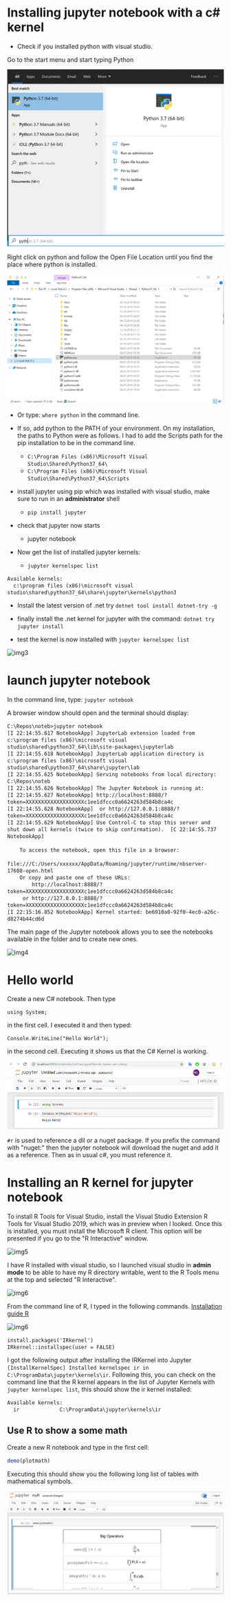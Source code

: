 # Installing jupyter notebook with a c# kernel 

- Check if you installed python with visual studio. 

Go to the start menu and start typing Python

![img1](img/python_installed.png)

Right click on python and follow the Open File Location until you find the place where python is installed. 

![img2](img/python_installed_location.png)

- Or type: ```where python``` in the command line. 

- If so, add python to the PATH of your environment. On my installation, the paths to Python were as follows. I had to add the Scripts path for the pip installation to be in the command line. 
  - ```C:\Program Files (x86)\Microsoft Visual Studio\Shared\Python37_64\```
  - ```C:\Program Files (x86)\Microsoft Visual Studio\Shared\Python37_64\Scripts```

- install jupyter using pip which was installed with visual studio, make sure to run in an **administrator** shell
  - ```pip install jupyter```

- check that jupyter now starts
  - jupyter notebook

- Now get the list of installed jupyter kernels: 
  - ```jupyter kernelspec list```

```
Available kernels:
  c:\program files (x86)\microsoft visual studio\shared\python37_64\share\jupyter\kernels\python3  
```

- Install the latest version of .net try 
```dotnet tool install dotnet-try -g```

- finally install the .net kernel for jupyter with the command: 
```dotnet try jupyter install```

- test the kernel is now installed with ```jupyter kernelspec list```

![img3](img/jupyter_kernels.png)

# launch jupyter notebook
In the command line, type: 
```jupyter notebook```

A browser window should open and the terminal should display: 

```
C:\Repos\noteb>jupyter notebook
[I 22:14:55.617 NotebookApp] JupyterLab extension loaded from c:\program files (x86)\microsoft visual studio\shared\python37_64\lib\site-packages\jupyterlab
[I 22:14:55.618 NotebookApp] JupyterLab application directory is c:\program files (x86)\microsoft visual studio\shared\python37_64\share\jupyter\lab
[I 22:14:55.625 NotebookApp] Serving notebooks from local directory: C:\Repos\noteb
[I 22:14:55.626 NotebookApp] The Jupyter Notebook is running at:
[I 22:14:55.627 NotebookApp] http://localhost:8888/?token=XXXXXXXXXXXXXXXXXXXc1ee1dfccc0a6624263d584b8ca4c
[I 22:14:55.628 NotebookApp]  or http://127.0.0.1:8888/?token=XXXXXXXXXXXXXXXXXXXc1ee1dfccc0a6624263d584b8ca4c
[I 22:14:55.629 NotebookApp] Use Control-C to stop this server and shut down all kernels (twice to skip confirmation).  [C 22:14:55.737 NotebookApp]

    To access the notebook, open this file in a browser:
        file:///C:/Users/xxxxxx/AppData/Roaming/jupyter/runtime/nbserver-17608-open.html
    Or copy and paste one of these URLs:
        http://localhost:8888/?token=XXXXXXXXXXXXXXXXXXXc1ee1dfccc0a6624263d584b8ca4c
     or http://127.0.0.1:8888/?token=XXXXXXXXXXXXXXXXXXXc1ee1dfccc0a6624263d584b8ca4c
[I 22:15:16.852 NotebookApp] Kernel started: be6910a0-92f0-4ec0-a26c-d8274b44cd6d
```

The main page of the Jupyter notebook allows you to see the notebooks available in the folder and to create new ones. 

![img4](img/jupyter_create_csharp.png)

# Hello world 

Create a new C# notebook. Then type
```CSharp
using System; 
```
in the first cell. I executed it and then typed: 
```CSharp
Console.WriteLine("Hello World"); 
```
in the second cell. Executing it shows us that the C# Kernel is working.

![imgHello](img/jupyter_hello_world_csharp.png)

```#r``` is used to reference a dll or a nuget package. If you prefix the command with "nuget:" then the jupyter notebook will download the nuget and add it as a reference. Then as in usual c#, you must reference it. 

# Installing an R kernel for jupyter notebook

To install R Tools for Visual Studio, install the Visual Studio Extension R Tools for Visual Studio 2019, which was in preview when I looked. Once this is installed, you must install the Microsoft R client. This option will be presented if you go to the "R Interactive" window. 

![img5](img/install_R_vs.png)

I have R installed with visual studio, so I launched visual studio in **admin mode** to be able to have my R directory writable, went to the R Tools menu at the top and selected "R Interactive". 

![img6](img/r_interactive_vs.png)

From the command line of R, I typed in the following commands. [Installation guide R](https://irkernel.github.io/installation/)

![img6](img/r_interactive_kernel_install.png)

```
install.packages('IRkernel')
IRkernel::installspec(user = FALSE)
```

I got the following output after installing the IRKernel into Jupyter ```[InstallKernelSpec] Installed kernelspec ir in C:\ProgramData\jupyter\kernels\ir```. Following this, you can check on the command line that the R kernel appears in the list of Jupyter Kernels with ```jupyter kernelspec list```, this should show the ir kernel installed: 

```
Available kernels:
  ir             C:\ProgramData\jupyter\kernels\ir
```

## Use R to show a some math

Create a new R notebook and type in the first cell: 
```R
demo(plotmath)
```
Executing this should show you the following long list of tables with mathematical symbols. 

![img7](img/jupyter_R.png)